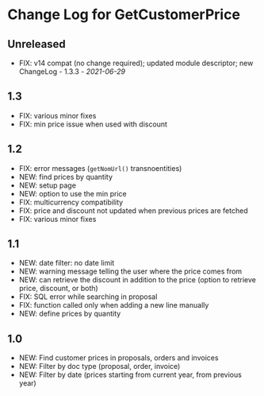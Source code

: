 # Change Log for GetCustomerPrice

## Unreleased
- FIX: v14 compat (no change required); updated module descriptor; new ChangeLog - 1.3.3 - *2021-06-29*

## 1.3
- FIX: various minor fixes
- FIX: min price issue when used with discount

## 1.2
- FIX: error messages (`getNomUrl()` transnoentities)
- NEW: find prices by quantity
- NEW: setup page
- NEW: option to use the min price
- FIX: multicurrency compatibility
- FIX: price and discount not updated when previous prices are fetched
- FIX: various minor fixes

## 1.1
- NEW: date filter: no date limit
- NEW: warning message telling the user where the price comes from
- NEW: can retrieve the discount in addition to the price (option to retrieve price, discount, or both)
- FIX: SQL error while searching in proposal
- FIX: function called only when adding a new line manually
- NEW: define prices by quantity

## 1.0
- NEW: Find customer prices in proposals, orders and invoices
- NEW: Filter by doc type (proposal, order, invoice)
- NEW: Filter by date (prices starting from current year, from previous year)